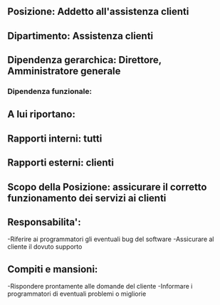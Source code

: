 
## Posizione: Addetto all'assistenza clienti

## Dipartimento: Assistenza clienti

## Dipendenza gerarchica: Direttore, Amministratore generale

### Dipendenza funzionale:

## A lui riportano:

## Rapporti interni: tutti

## Rapporti esterni: clienti

## Scopo della Posizione: assicurare il corretto funzionamento dei servizi ai clienti

## Responsabilita':
-Riferire ai programmatori gli eventuali bug del software
-Assicurare al cliente il dovuto supporto

## Compiti e mansioni:
-Rispondere prontamente alle domande del cliente
-Informare i programmatori di eventuali problemi o migliorie
